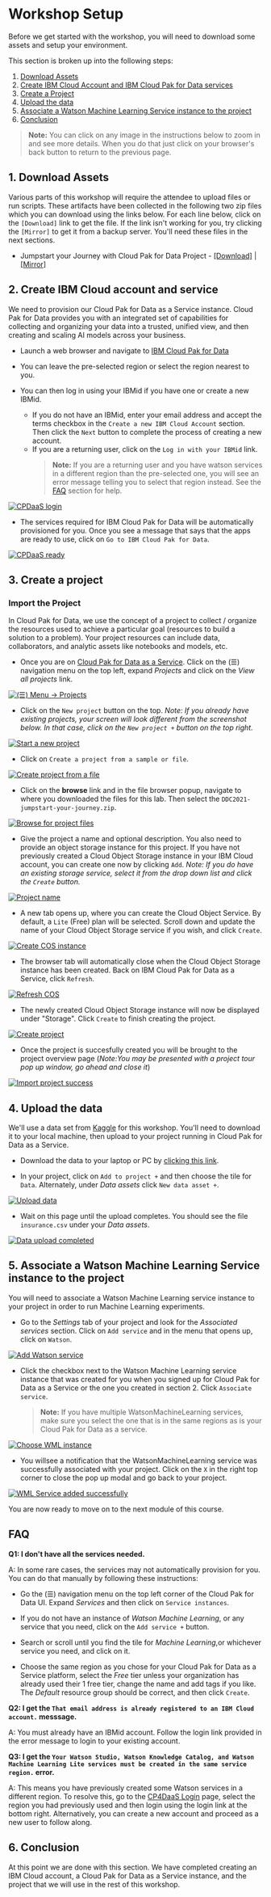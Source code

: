 # Workshop Setup

Before we get started with the workshop, you will need to download some assets and setup your environment. 

This section is broken up into the following steps:

1. [Download Assets](#1-download-assets)
1. [Create IBM Cloud Account and IBM Cloud Pak for Data services](#2-create-ibm-cloud-account-and-service)
1. [Create a Project](#3-create-a-project)
1. [Upload the data](#4-upload-the-data)
1. [Associate a Watson Machine Learning Service instance to the project](#5-associate-a-watson-machine-learning-service-instance-to-the-project)
1. [Conclusion](#6-conclusion)

>**Note:** You can click on any image in the instructions below to zoom in and see more details. When you do that just click on your browser's back button to return to the previous page.

## 1. Download Assets

Various parts of this workshop will require the attendee to upload files or run scripts. These artifacts have been collected in the following two zip files which you can download using the links below. For each line below, click on the `[Download]` link to get the file. If the link isn't working for you, try clicking the `[Mirror]` to get it from a backup server. You'll need these files in the next sections.

* Jumpstart your Journey with Cloud Pak for Data Project - [[Download]](http://ibm.biz/DDC2021-jumpstart-your-journey) | [[Mirror]](https://github.com/IBM/ddc-2021-jumpstart-your-journey/raw/main/projects/jumpstart-your-journey.zip)

## 2. Create IBM Cloud account and service

We need to provision our Cloud Pak for Data as a Service instance. Cloud Pak for Data provides you with an integrated set of capabilities for collecting and organizing your data into a trusted, unified view, and then creating and scaling AI models across your business.

* Launch a web browser and navigate to [IBM Cloud Pak for Data](https://dataplatform.cloud.ibm.com/registration/stepone?context=cpdaas&apps=all&preselect_region=true)

* You can leave the pre-selected region or select the region nearest to you.

* You can then log in using your IBMid if you have one or create a new IBMid.

  * If you do not have an IBMid, enter your email address and accept the terms checkbox in the `Create a new IBM Cloud Account` section. Then click the `Next` button to complete the process of creating a new account.
  * If you are a returning user, click on the `Log in with your IBMid` link.
    > **Note:** If you are a returning user and you have watson services in a different region than the pre-selected one, you will see an error message telling you to select that region instead. See the [FAQ](#faq) section for help.

[![CPDaaS login](../assets/images/setup/new-signup-page.png)](../assets/images/setup/new-signup-page.png)

* The services required for IBM Cloud Pak for Data will be automatically provisioned for you. Once you see a message that says that the apps are ready to use, click on `Go to IBM Cloud Pak for Data`.

[![CPDaaS ready](../assets/images/setup/cpdaas-ready.png)](../assets/images/setup/cpdaas-ready.png)

## 3. Create a project

### Import the Project

In Cloud Pak for Data, we use the concept of a project to collect / organize the resources used to achieve a particular goal (resources to build a solution to a problem). Your project resources can include data, collaborators, and analytic assets like notebooks and models, etc.

* Once you are on [Cloud Pak for Data as a Service](https://dataplatform.cloud.ibm.com). Click on the (☰) navigation menu on the top left, expand *Projects* and click on the *View all projects* link.

[![(☰) Menu -> Projects](../assets/images/setup/menu-projects.png)](../assets/images/setup/menu-projects.png)

* Click on the `New project` button on the top. *Note: If you already have existing projects, your screen will look different from the screenshot below. In that case, click on the `New project +` button on the top right.*

[![Start a new project](../assets/images/setup/cpd-new-project.png)](../assets/images/setup/cpd-new-project.png)

* Click on `Create a project from a sample or file`.

[![Create project from a file](../assets/images/setup/cpd-create-project-from-file.png)](../assets/images/setup/cpd-create-project-from-file.png)

* Click on the **browse** link and in the file browser popup, navigate to where you downloaded the files for this lab. Then select the `DDC2021-jumpstart-your-journey.zip`.

[![Browse for project files](../assets/images/setup/browse-project-zip.png)](../assets/images/setup/browse-project-zip.png)

* Give the project a name and optional description. You also need to provide an object storage instance for this project. If you have not previously created a Cloud Object Storage instance in your IBM Cloud account, you can create one now by clicking `Add`. *Note: If you do have an existing storage service, select it from the drop down list and click the `Create` button.*

[![Project name](../assets/images/setup/cpd-project-name.png)](../assets/images/setup/cpd-project-name.png)

* A new tab opens up, where you can create the Cloud Object Service. By default, a `Lite` (Free) plan will be selected. Scroll down and update the name of your Cloud Object Storage service if you wish, and click `Create`.

[![Create COS instance](../assets/images/setup/create-cos-instance.png)](../assets/images/setup/create-cos-instance.png)

* The browser tab will automatically close when the Cloud Object Storage instance has been created. Back on IBM Cloud Pak for Data as a Service, click `Refresh`.

[![Refresh COS](../assets/images/setup/refresh-cos.png)](../assets/images/setup/refresh-cos.png)

* The newly created Cloud Object Storage instance will now be displayed under "Storage". Click `Create` to finish creating the project.

[![Create project](../assets/images/setup/create-project.png)](../assets/images/setup/create-project.png)

* Once the project is succesfully created you will be brought to the project overview page (*Note:You may be presented with a project tour pop up window, go ahead and close it*)

[![Import project success](../assets/images/setup/project-create-success.png)](../assets/images/setup/project-create-success.png)

## 4. Upload the data

We'll use a data set from [Kaggle](https://www.kaggle.com/) for this workshop. You'll need to download it to your local machine, then upload to your project running in Cloud Pak for Data as a Service.

* Download the data to your laptop or PC by [clicking this link](https://www.kaggle.com/noordeen/insurance-premium-prediction/download).

* In your project, click on `Add to project +` and then choose the tile for `Data`. Alternately, under *Data assets* click `New data asset +`.

[![Upload data](../assets/images/setup/cpd-upload-data.png)](../assets/images/setup/cpd-upload-data.png)

* Wait on this page until the upload completes. You should see the file `insurance.csv` under your *Data assets*.

[![Data upload completed](../assets/images/setup/cpd-data-upload-completed.png)](../assets/images/setup/cpd-data-upload-completed.png)

## 5. Associate a Watson Machine Learning Service instance to the project

You will need to associate a Watson Machine Learning service instance to your project in order to run Machine Learning experiments.

* Go to the *Settings* tab of your project and look for the *Associated services* section. Click on `Add service` and in the menu that opens up, click on `Watson`.

[![Add Watson service](../assets/images/setup/add-watson-service.png)](../assets/images/setup/add-watson-service.png)

* Click the checkbox next to the Watson Machine Learning service instance that was created for you when you signed up for Cloud Pak for Data as a Service or the one you created in section 2. Click `Associate service`.

  > **Note:** If you have multiple WatsonMachineLearning services, make sure you select the one that is in the same regions as is your Cloud Pak for Data as a service.

[![Choose WML instance](../assets/images/setup/choose-wml-instance.png)](../assets/images/setup/choose-wml-instance.png)

* You willsee a notification that the WatsonMachineLearning service was successfully associated with your project. Click on the `X` in the right top corner to close the pop up modal and go back to your project.

[![WML Service added successfully](../assets/images/setup/wml-service-added-successfully.png)](../assets/images/setup/wml-service-added-successfully.png)

You are now ready to move on to the next module of this course.

## FAQ
 
**Q1: I don't have all the services needed.**

A: In some rare cases, the services may not automatically provision for you. You can do that manually by following these instructions:

* Go the (☰) navigation menu on the top left corner of the Cloud Pak for Data UI. Expand *Services* and then click on `Service instances`.

* If you do not have an instance of *Watson Machine Learning*, or any service that you need, click on the `Add service +` button.

* Search or scroll until you find the tile for *Machine Learning*,or whichever service you need, and click on it.

* Choose the same region as you chose for your Cloud Pak for Data as a Service platform, select the *Free* tier unless your organization has already used their 1 free tier, change the name and add tags if you like. The *Default* resource group should be correct, and then click `Create`.

**Q2: I get the `That email address is already registered to an IBM Cloud account.` messsage.**

A: You must already have an IBMid account. Follow the login link provided in the error message to login to your existing account. 

**Q3: I get the `Your Watson Studio, Watson Knowledge Catalog, and Watson Machine Learning Lite services must be created in the same service region.` error.**

A: This means you have previously created some Watson services in a different region. To resolve this, go to the [CP4DaaS Login](https://dataplatform.cloud.ibm.com/registration/stepone?context=cpdaas&apps=all) page, select the region you had previously used and then login using the login link at the bottom right. Alternatively, you can create a new account and proceed as a new user to follow along.

## 6. Conclusion

At this point we are done with this section. We have completed creating an IBM Cloud account, a Cloud Pak for Data as a Service instance, and the project that we will use in the rest of this workshop.
